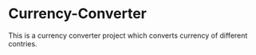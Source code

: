 # Currency-Converter
This is a currency converter project which converts currency of different contries.
